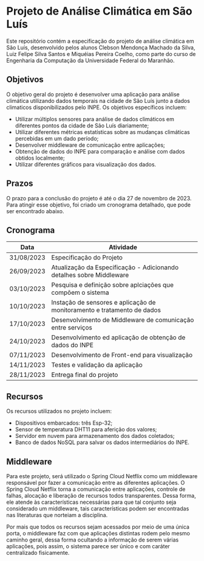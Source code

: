 # Projeto de Análise Climática em São Luís

Este repositório contém a especificação do projeto de análise climática em São Luís, desenvolvido pelos alunos Clebson Mendonça Machado da Silva, Luiz Felipe Silva Santos e Miquéias Pereira Coelho, como parte do curso de Engenharia da Computação da Universidade Federal do Maranhão.

## Objetivos

O objetivo geral do projeto é desenvolver uma aplicação para análise climática utilizando dados temporais na cidade de São Luís junto a dados climaticos disponibilizados pelo INPE. Os objetivos específicos incluem:

- Utilizar múltiplos sensores para análise de dados climáticos em diferentes pontos da cidade de São Luís diariamente;
- Utilizar diferentes métricas estatísticas sobre as mudanças climáticas percebidas em um dado período;
- Desenvolver middleware de comunicação entre aplicações;
- Obtenção de dados do INPE para comparação e análise com dados obtidos localmente;
- Utilizar diferentes gráficos para visualização dos dados.

## Prazos

O prazo para a conclusão do projeto é até o dia 27 de novembro de 2023. Para atingir esse objetivo, foi criado um cronograma detalhado, que pode ser encontrado abaixo.

## Cronograma

| Data       | Atividade                                       |
|------------|-------------------------------------------------|
| 31/08/2023 | Especificação do Projeto |
| 26/09/2023 | Atualização da Especificação - Adicionando detalhes sobre Middleware |
| 03/10/2023 | Pesquisa e definição sobre aplciações que compõem o sistema |
| 10/10/2023 | Instação de sensores e aplicação de monitoramento e tratamento de dados |
| 17/10/2023 | Desenvolvimento de Middleware de comunicação entre serviços |
| 24/10/2023 | Desenvolvimento ed aplicação de obtenção de dados do INPE |
| 07/11/2023 | Desenvolvimento de Front-end para visualização  |
| 14/11/2023 | Testes e validação da aplicação |
| 28/11/2023 | Entrega final do projeto |


## Recursos

Os recursos utilizados no projeto incluem:

- Dispositivos embarcados: três Esp-32;
- Sensor de temperatura DHT11 para aferição dos valores;
- Servidor em nuvem para armazenamento dos dados coletados;
- Banco de dados NoSQL para salvar os dados intermediários do INPE.

## Middleware

Para este projeto, será utilizado o Spring Cloud Netflix como um middleware responsável por fazer a comunicação entre as diferentes aplicações. O Spring Cloud Netflix torna a comunicação entre aplicações, controle de falhas, alocação e liberação de recursos todos transparentes. Dessa forma, ele atende às características necessárias para que tal conjunto seja considerado um middleware, tais características podem ser encontradas nas literaturas que norteiam a disciplina.

Por mais que todos os recursos sejam acessados por meio de uma única porta, o middleware faz com que aplicações distintas rodem pelo mesmo caminho geral, dessa forma ocultando a informação de serem várias aplicações, pois assim, o sistema parece ser único e com caráter centralizado fisicamente.